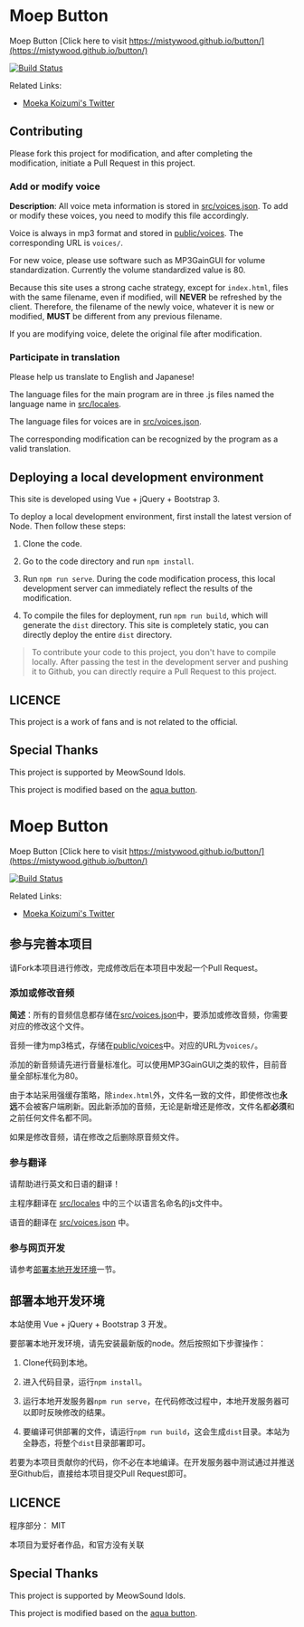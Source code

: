 # Moep Button

Moep Button [Click here to visit https://mistywood.github.io/button/](https://mistywood.github.io/button/)

[![Build Status](https://travis-ci.org/MistyWood/Moep-button.svg?branch=master)](https://travis-ci.org/MistyWood/Moep-button)

Related Links:

* [Moeka Koizumi's Twitter](https://twitter.com/k_moeka_)

## Contributing

Please fork this project for modification, and after completing the modification, initiate a Pull Request in this project.

### Add or modify voice

**Description**: All voice meta information is stored in [src/voices.json](src/voices.json). To add or modify these voices, you need to modify this file accordingly.

Voice is always in mp3 format and stored in [public/voices](public/voices). The corresponding URL is `voices/`.

For new voice, please use software such as MP3GainGUI for volume standardization. Currently the volume standardized value is 80.

Because this site uses a strong cache strategy, except for `index.html`, files with the same filename, even if modified, will **NEVER** be refreshed by the client. Therefore, the filename of the newly voice, whatever it is new or modified, **MUST** be different from any previous filename.

If you are modifying voice, delete the original file after modification.

### Participate in translation

Please help us translate to English and Japanese!

The language files for the main program are in three .js files named the language name in [src/locales](src/locales).

The language files for voices are in [src/voices.json](src/voices.json).

The corresponding modification can be recognized by the program as a valid translation.

## Deploying a local development environment

This site is developed using Vue + jQuery + Bootstrap 3.

To deploy a local development environment, first install the latest version of Node. Then follow these steps:

1. Clone the code.

2. Go to the code directory and run `npm install`.

3. Run `npm run serve`. During the code modification process, this local development server can immediately reflect the results of the modification.

4. To compile the files for deployment, run `npm run build`, which will generate the `dist` directory. This site is completely static, you can directly deploy the entire `dist` directory.

> To contribute your code to this project, you don't have to compile locally. After passing the test in the development server and pushing it to Github, you can directly require a Pull Request to this project.

## LICENCE

This project is a work of fans and is not related to the official.

## Special Thanks

This project is supported by MeowSound Idols.

This project is modified based on the [aqua button](https://github.com/zyzsdy/aqua-button).



# Moep Button

Moep Button [Click here to visit https://mistywood.github.io/button/](https://mistywood.github.io/button/)

[![Build Status](https://travis-ci.org/MistyWood/Moep-button.svg?branch=master)](https://travis-ci.org/MistyWood/Moep-button)

Related Links:

* [Moeka Koizumi's Twitter](https://twitter.com/k_moeka_)

## 参与完善本项目

请Fork本项目进行修改，完成修改后在本项目中发起一个Pull Request。

### 添加或修改音频

**简述**：所有的音频信息都存储在[src/voices.json](src/voices.json)中，要添加或修改音频，你需要对应的修改这个文件。

音频一律为mp3格式，存储在[public/voices](public/voices)中。对应的URL为`voices/`。

添加的新音频请先进行音量标准化。可以使用MP3GainGUI之类的软件，目前音量全部标准化为80。

由于本站采用强缓存策略，除`index.html`外，文件名一致的文件，即使修改也**永远**不会被客户端刷新。因此新添加的音频，无论是新增还是修改，文件名都**必须**和之前任何文件名都不同。

如果是修改音频，请在修改之后删除原音频文件。

### 参与翻译

请帮助进行英文和日语的翻译！

主程序翻译在 [src/locales](src/locales) 中的三个以语言名命名的js文件中。

语音的翻译在 [src/voices.json](src/voices.json) 中。

### 参与网页开发

请参考[部署本地开发环境](#部署本地开发环境)一节。

## 部署本地开发环境

本站使用 Vue + jQuery + Bootstrap 3 开发。

要部署本地开发环境，请先安装最新版的node。然后按照如下步骤操作：

1. Clone代码到本地。

2. 进入代码目录，运行`npm install`。

3. 运行本地开发服务器`npm run serve`，在代码修改过程中，本地开发服务器可以即时反映修改的结果。

4. 要编译可供部署的文件，请运行`npm run build`，这会生成`dist`目录。本站为全静态，将整个`dist`目录部署即可。

若要为本项目贡献你的代码，你不必在本地编译。在开发服务器中测试通过并推送至Github后，直接给本项目提交Pull Request即可。

## LICENCE

程序部分： MIT

本项目为爱好者作品，和官方没有关联

## Special Thanks

This project is supported by MeowSound Idols.

This project is modified based on the [aqua button](https://github.com/zyzsdy/aqua-button).


